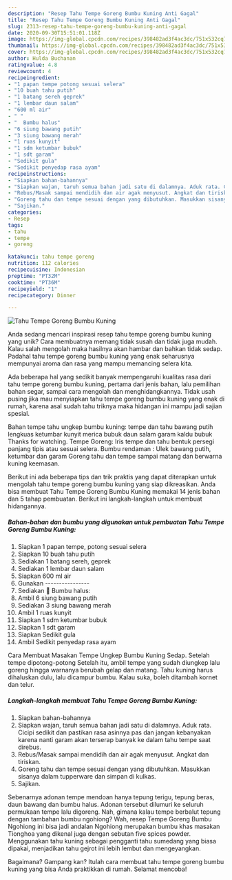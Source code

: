 ```yaml
---
description: "Resep Tahu Tempe Goreng Bumbu Kuning Anti Gagal"
title: "Resep Tahu Tempe Goreng Bumbu Kuning Anti Gagal"
slug: 2313-resep-tahu-tempe-goreng-bumbu-kuning-anti-gagal
date: 2020-09-30T15:51:01.118Z
image: https://img-global.cpcdn.com/recipes/398482ad3f4ac3dc/751x532cq70/tahu-tempe-goreng-bumbu-kuning-foto-resep-utama.jpg
thumbnail: https://img-global.cpcdn.com/recipes/398482ad3f4ac3dc/751x532cq70/tahu-tempe-goreng-bumbu-kuning-foto-resep-utama.jpg
cover: https://img-global.cpcdn.com/recipes/398482ad3f4ac3dc/751x532cq70/tahu-tempe-goreng-bumbu-kuning-foto-resep-utama.jpg
author: Hulda Buchanan
ratingvalue: 4.8
reviewcount: 4
recipeingredient:
- "1 papan tempe potong sesuai selera"
- "10 buah tahu putih"
- "1 batang sereh geprek"
- "1 lembar daun salam"
- "600 ml air"
- " "
- "  Bumbu halus"
- "6 siung bawang putih"
- "3 siung bawang merah"
- "1 ruas kunyit"
- "1 sdm ketumbar bubuk"
- "1 sdt garam"
- "Sedikit gula"
- "Sedikit penyedap rasa ayam"
recipeinstructions:
- "Siapkan bahan-bahannya"
- "Siapkan wajan, taruh semua bahan jadi satu di dalamnya. Aduk rata. Cicipi sedikit dan pastikan rasa asinnya pas dan jangan kebanyakan karena nanti garam akan terserap banyak ke dalam tahu tempe saat direbus."
- "Rebus/Masak sampai mendidih dan air agak menyusut. Angkat dan tiriskan."
- "Goreng tahu dan tempe sesuai dengan yang dibutuhkan. Masukkan sisanya dalam tupperware dan simpan di kulkas."
- "Sajikan."
categories:
- Resep
tags:
- tahu
- tempe
- goreng

katakunci: tahu tempe goreng 
nutrition: 112 calories
recipecuisine: Indonesian
preptime: "PT32M"
cooktime: "PT36M"
recipeyield: "1"
recipecategory: Dinner

---
```



![Tahu Tempe Goreng Bumbu Kuning](https://img-global.cpcdn.com/recipes/398482ad3f4ac3dc/751x532cq70/tahu-tempe-goreng-bumbu-kuning-foto-resep-utama.jpg)

Anda sedang mencari inspirasi resep tahu tempe goreng bumbu kuning yang unik? Cara membuatnya memang tidak susah dan tidak juga mudah. Kalau salah mengolah maka hasilnya akan hambar dan bahkan tidak sedap. Padahal tahu tempe goreng bumbu kuning yang enak seharusnya mempunyai aroma dan rasa yang mampu memancing selera kita.

Ada beberapa hal yang sedikit banyak mempengaruhi kualitas rasa dari tahu tempe goreng bumbu kuning, pertama dari jenis bahan, lalu pemilihan bahan segar, sampai cara mengolah dan menghidangkannya. Tidak usah pusing jika mau menyiapkan tahu tempe goreng bumbu kuning yang enak di rumah, karena asal sudah tahu triknya maka hidangan ini mampu jadi sajian spesial.

Bahan tempe tahu ungkep bumbu kuning: tempe dan tahu bawang putih lengkuas ketumbar kunyit merica bubuk daun salam garam kaldu bubuk Thanks for watching. Tempe Goreng: Iris tempe dan tahu bentuk persegi panjang tipis atau sesuai selera. Bumbu rendaman : Ulek bawang putih, ketumbar dan garam Goreng tahu dan tempe sampai matang dan berwarna kuning keemasan.


Berikut ini ada beberapa tips dan trik praktis yang dapat diterapkan untuk mengolah tahu tempe goreng bumbu kuning yang siap dikreasikan. Anda bisa membuat Tahu Tempe Goreng Bumbu Kuning memakai 14 jenis bahan dan 5 tahap pembuatan. Berikut ini langkah-langkah untuk membuat hidangannya.

<!--inarticleads1-->

##### Bahan-bahan dan bumbu yang digunakan untuk pembuatan Tahu Tempe Goreng Bumbu Kuning:

1. Siapkan 1 papan tempe, potong sesuai selera
1. Siapkan 10 buah tahu putih
1. Sediakan 1 batang sereh, geprek
1. Sediakan 1 lembar daun salam
1. Siapkan 600 ml air
1. Gunakan  ----------------
1. Sediakan  🌻 Bumbu halus:
1. Ambil 6 siung bawang putih
1. Sediakan 3 siung bawang merah
1. Ambil 1 ruas kunyit
1. Siapkan 1 sdm ketumbar bubuk
1. Siapkan 1 sdt garam
1. Siapkan Sedikit gula
1. Ambil Sedikit penyedap rasa ayam


Cara Membuat Masakan Tempe Ungkep Bumbu Kuning Sedap. Setelah tempe dipotong-potong Setelah itu, ambil tempe yang sudah diungkep lalu goreng hingga warnanya berubah gelap dan matang. Tahu kuning harus dihaluskan dulu, lalu dicampur bumbu. Kalau suka, boleh ditambah kornet dan telur. 

<!--inarticleads2-->

##### Langkah-langkah membuat Tahu Tempe Goreng Bumbu Kuning:

1. Siapkan bahan-bahannya
1. Siapkan wajan, taruh semua bahan jadi satu di dalamnya. Aduk rata. Cicipi sedikit dan pastikan rasa asinnya pas dan jangan kebanyakan karena nanti garam akan terserap banyak ke dalam tahu tempe saat direbus.
1. Rebus/Masak sampai mendidih dan air agak menyusut. Angkat dan tiriskan.
1. Goreng tahu dan tempe sesuai dengan yang dibutuhkan. Masukkan sisanya dalam tupperware dan simpan di kulkas.
1. Sajikan.


Sebenarnya adonan tempe mendoan hanya tepung terigu, tepung beras, daun bawang dan bumbu halus. Adonan tersebut dilumuri ke seluruh permukaan tempe lalu digoreng. Nah, gimana kalau tempe berbalut tepung dengan tambahan bumbu ngohiong? Wah, resep Tempe Goreng Bumbu Ngohiong ini bisa jadi andalan Ngohiong merupakan bumbu khas masakan Tionghoa yang dikenal juga dengan sebutan five spices powder. Menggunakan tahu kuning sebagai pengganti tahu sumedang yang biasa dipakai, menjadikan tahu gejrot ini lebih lembut dan mengeyangkan. 

Bagaimana? Gampang kan? Itulah cara membuat tahu tempe goreng bumbu kuning yang bisa Anda praktikkan di rumah. Selamat mencoba!
